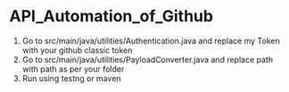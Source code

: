# API_Automation_of_Github
1. Go to src/main/java/utilities/Authentication.java and replace my Token with your github classic token
2. Go to src/main/java/utilities/PayloadConverter.java and replace path with path as per your folder
3. Run using testng or maven
